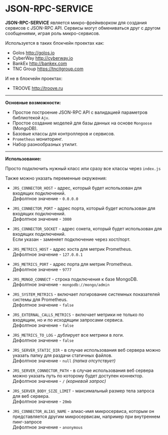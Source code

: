 # JSON-RPC-SERVICE

**JSON-RPC-SERVICE** является микро-фреймворком для создания сервисов с JSON-RPC API.
Сервисы могут обмениваться друг с другом сообщениями, играя роль микро-сервисов.

Используется в таких блокчейн проектах как:

-   Golos http://golos.io
-   CyberWay http://cyberway.io
-   BankEx http://bankex.com
-   TNC Group https://tncitgroup.com

И не в блокчейн проектах:

-   TROOVE http://troove.ru

---

**Основные возможности:**

-   Простое построение JSON-RPC API с валидацией параметров библиотекой `Ajv`.
-   Простое создание моделей для базы данных на основе `Mongoose` (MongoDB).
-   Базовые классы для контроллеров и сервисов.
-   `Prometheus` мониторинг.
-   Набор разнообразных утилит.

---

**Использование:**

Просто подключить нужный класс или сразу все классы через `index.js`

Также можно указать переменные окружения:

-   `JRS_CONNECTOR_HOST` - адрес, который будет использован для входящих подключений.  
    Дефолтное значение - `0.0.0.0`

-   `JRS_CONNECTOR_PORT` - адрес порта, который будет использован для входящих подключений.  
    Дефолтное значение - `3000`

-   `JRS_CONNECTOR_SOCKET` - адрес сокета, который будет использован для входящих подключений.  
    Если указан - заменяет подключение через хост/порт.

-   `JRS_METRICS_HOST` - адрес хоста для метрик Prometheus.  
    Дефолтное значение - `127.0.0.1`

-   `JRS_METRICS_PORT` - адрес порта для метрик Prometheus.  
    Дефолтное значение - `9777`

-   `JRS_MONGO_CONNECT` - строка подключения к базе MongoDB.  
    Дефолтное значение - `mongodb://mongo/admin`

-   `JRS_SYSTEM_METRICS` - включает логирование системных показателей системы для Prometheus.  
    Дефолтное значение - `false`

-   `JRS_EXTERNAL_CALLS_METRICS` - включает метрики не только по входящим, но и по исходящим запросами сервиса.  
    Дефолтное значение - `false`

-   `JRS_METRICS_TO_LOG` - дублирует все метрики в логи.  
    Дефолтное значение - `false`

-   `JRS_SERVER_STATIC_DIR` - в случае использования веб сервера можно указать папку для раздачи статичных файлов.  
    Дефолтное значение - `null` _(папка отсутствует)_

-   `JRS_SERVER_CONNECTOR_PATH` - в случае использования веб сервера можно указать путь по которому будет доступен коннектор.  
    Дефолтное значение - `/` _(корневой запрос)_

-   `JRS_SERVER_BODY_SIZE_LIMIT` - максимальный размер тела запроса для веб сервера.  
    Дефолтное значение - `20mb`

-   `JRS_CONNECTOR_ALIAS_NAME` - алиас-имя микросервиса, которым он представляется другим микросервисам,
    например при внутреннем пинг-запросе  
    Дефолтное значение - `anonymous`
